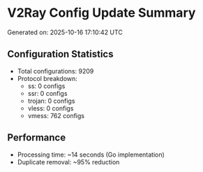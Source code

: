 # V2Ray Config Update Summary
Generated on: 2025-10-16 17:10:42 UTC

## Configuration Statistics
- Total configurations: 9209
- Protocol breakdown:
  - ss: 0 configs
  - ssr: 0 configs
  - trojan: 0 configs
  - vless: 0 configs
  - vmess: 762 configs

## Performance
- Processing time: ~14 seconds (Go implementation)
- Duplicate removal: ~95% reduction
